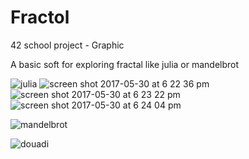 # Fractol
42 school project - Graphic

A basic soft for exploring fractal like julia or mandelbrot

![julia](https://cloud.githubusercontent.com/assets/11234746/26593386/2ce8238a-4564-11e7-8382-830f26b0d102.png)
![screen shot 2017-05-30 at 6 22 36 pm](https://cloud.githubusercontent.com/assets/11234746/26593658/43bb4924-4565-11e7-8614-49353f059309.png)
![screen shot 2017-05-30 at 6 23 22 pm](https://cloud.githubusercontent.com/assets/11234746/26593661/462873da-4565-11e7-8458-68b2096c4e32.png)
![screen shot 2017-05-30 at 6 24 04 pm](https://cloud.githubusercontent.com/assets/11234746/26593664/4760f402-4565-11e7-9520-52e1df8e7478.png)

![mandelbrot](https://cloud.githubusercontent.com/assets/11234746/26593389/2e454438-4564-11e7-8c99-f8ed5ed5015f.png)

![douadi](https://cloud.githubusercontent.com/assets/11234746/26593390/2fcdc5e6-4564-11e7-84e2-bf8f1538c1b9.png)
